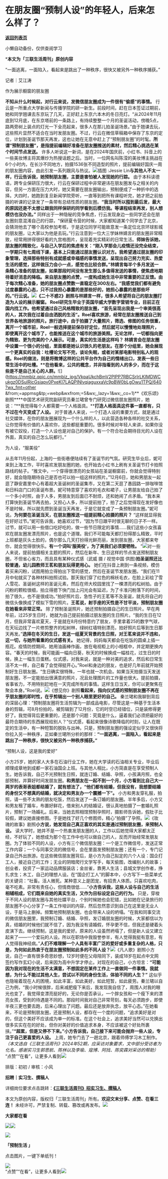 # 在朋友圈“预制人设”的年轻人，后来怎么样了？

[**返回列表页**](/gzh/三联生活周刊)

小懒自动备份，仅供查阅学习

***本文为「三联生活周刊」原创内容**

  
  
“一面逃离，一面陷入，看起来是跳出了一种秩序，很快又被另外一种秩序捕获。”  
  

记者｜艾江涛

作为展示橱窗的朋友圈

**不知从什么时候起，对行云来说，发微信朋友圈成为一件很有“偷感”的事情。**
行云是一所重点大学新闻与传播学院的研一新生。前段时间，赶在日本签证过期前，她和同学翘课去东京玩了几天，正好赶上东京六本木的冬日亮灯。“从2024年11月底到12月底，在东京塔前的一条路上，有持续整整一个月的圣诞活动，傍晚5点，路两旁树上装点的灯光一下全亮起来，很多人在那儿拍圣诞场景。”由于翘课去玩，这些照片显然不适合在当时发朋友圈。不过，行云在微信草稿箱中保存了东京的定位，计划到圣诞节那天再发，这也让她在无意中赶上了“预制朋友圈”的时髦。**所谓“预制朋友圈”，是指提前编辑好准备在朋友圈推送的素材，然后精心挑选在某个时间节点发送。**
许多人听说这一新词，是在2024年国庆前，小红书、抖音上的一些美妆博主将其爆炒为热搜话题之后。当时，一位网名叫陈滢的美妆博主挑战在6个小时内，在长沙不同地方，拍摄1536张不同造型的照片，提前编辑好国庆一周的朋友圈内容，由此引发一系列跟风与热议。![](https://mmbiz.qpic.cn/sz_mmbiz_jpg/XnMeqb0xcz5K6ibiahtOegU04WAiaiaVmKiajPyJNZM4ShItZeFibjWRpwq6bRqL6KutfSIs6INhOGfetyqbibWHicFIgg/640?wx_fmt=jpeg&from;=appmsg)插图
:Jessie Lin**与其他人不太一样，行云告诉我，她预制朋友圈，主要是害怕被人发现她的行踪。**
由于本科读德语，跨专业保研压力很大，行云在保研过程中非常避讳在朋友圈发与之相关的内容，但另一方面在压力大时，她又需要在朋友圈输出，预制便成了一种折中的选择。大四时，她跑到复旦新闻学院旁听，一直等到把所有课程听完，她才把之前拍摄的听课的记录发了一条带有总结性质的朋友圈。**“我当时所以囤到最后发，最大的原因还是不太想让跟我同样保研的同学看到后模仿我。等课程结束再发，别人想模仿也没办法。”**
同样出于一种隐秘的竞争焦虑，行云发现身边一些同学还会在朋友圈刻意混淆自己的行踪，“保研夏令营的时候，大家都知道某个同学去了北京，会猜测他去了哪个高校参加考核，于是这位同学可能故意发一条定位北京环球影城的朋友圈，让大家以为他是去玩。”行云注意到一位大三学妹林婧言的朋友圈非常精致，经常用拼得很好看的九宫格图片，呈现着充实精彩的日常生活。****师妹告诉她，朋友圈的精致化，与自己入学后的焦虑有关：“刚入学那会儿疫情还没完全结束，一学期只有七周线下课，基本上只能通过朋友圈认识对方。我希望通过朋友圈的印象管理，选择那些特别有成就感或幸福感的事情发送，呈现出自己努力充实、热爱生活的感觉，这样做压力会小一点，感觉也比较合群。”林婧言每半个多月发送一条精心准备的朋友圈，如果那段时间没有发生那么多值得发送的事情，便焦虑地期待着好消息的降临。来自朋友圈的点赞，一度构成她生活中非常重要的正反馈。由于每次精心准备，她的朋友圈点赞数一直稳定在300左右。**“我感觉我们都有避免过度暴露的心态，只不过我担心暴露的是那些好的，她担心暴露的是那些坏的。”行云说。**![](https://mmbiz.qpic.cn/sz_mmbiz_jpg/XnMeqb0xcz5K6ibiahtOegU04WAiaiaVmKiajicomefuvWve4gK3Lhh7ficgxVnoUic7XKDScny7FB1UMA7kJJZ5C8ic82A/640?wx_fmt=jpeg&from;=appmsg)《二十不惑2》剧照**与林婧言一样，很多人希望将自己的朋友圈打造为人设的展示橱窗。**
Roel研究生毕业于英国华威大学数字营销专业，目前正在国内找工作。他希望通过自己风格精致的朋友圈，“首先呈现出我是一个审美很高的人，其次我在过着自由洒脱的生活”。Roel喜欢旅游，经常在朋友圈推送自己到世界各地旅游的照片。旅行途中，由于拍摄了大量照片，筛选、修图的任务很重，离开一个城市前，Roel一般选择提前保存好定位，然后就可以慢慢地处理照片，即使离开这个城市了，也能推送在这个城市的旅游美照。**无论怎样，一切都指向更为精致、更为完美的个人展示。可是，真实的生活是这样吗？**
林婧言会在朋友圈中设置一个很小的分组，里面都是她认识很久的老朋友。在那个分组里，她会展现一个更真实的自我：吐槽论文写不完，谈论失眠，或者对某部电影特别私人的观感。Roel的做法，则是将微博这样的公共平台作为自己的情绪出口，发表一些日常生活中的吐槽。**在他看来，公共的概念，并非指看到的人的多少，而在于这些是不是自己关心的人群。****![](https://mmbiz.qpic.cn/mmbiz_jpg/VkpaUkchBmV2PlPP7RBCSrIrLKIMDWCukgz0DSuIRicGsiapv0PxeKI7LAQPINlvqiaguxxaVc9pBW0bLgOwu1TPQ/640?wx_fmt=other
&from;=appmsg&tp;=webp&wxfrom;=5&wx;_lazy=1&wx;_co=1)**《欢乐颂》剧照****中国艺术研究院副研究员秦兰珺曾专门研究过微信朋友圈照片，她说：“**我觉得每个人都需要一个人格面具。****打造人格面具这件事一直都有，只不过在今天变成了人设。**
对于普通人来说，一个打造人设的重要方式，就是通过社交媒体，在你的朋友圈展现为一个什么样的人，以此营造各种各样的社交关系，让你觉得有价值的人喜欢你，这些都挺重要的。很多时候对年轻人来讲，如果你没有被它奴役，打造一个人设也是对自己的保护。有一个符合社会期待目光的人设在外面，真实的自己怎么玩都行。”

为人设，“服美役”

从去年11月份起，上海的一些街巷便陆续有了圣诞节的气氛。研究生毕业后，妮可来到上海工作，平时喜欢发朋友圈的她，也开始去小红书上刷有关圣诞节打卡拍照路线的帖子。“推文中，一个穿得很漂亮的女孩站在圣诞橱窗前，你就会觉得特别好，就会隐隐期待自己是否也可以拍一组这样的照片。”12月6日，她和男朋友一起逛了静安嘉里中心有着超大圣诞树的圣诞集市，又在第二天逛了愚园路一排咖啡馆和日料店门口的圣诞布景。妮可特意穿了喜欢的毛衣和裙子，让男朋友给自己拍了一个多小时照，由于人多，男朋友到后面已不耐烦，还和她闹了点矛盾。“我本来打算快到圣诞节再去拍，又担心人多，所以提前拍了，拍了之后觉得现在发好像也不是时候，所以就先攒到圣诞当天再发，于是它就变成了一条预制朋友圈。”妮可说。**为何要在圣诞当天，在朋友圈推送一组提前精心拍摄的照片？**
“这样就显得我在好好过节。”妮可告诉我，她喜欢过节，“因为节日跟平时很无聊的日子不一样。过节，就可以用一些借口吃好吃的，做一些节日限定的事情……我们这些小女孩喜欢在朋友圈发漂亮照片，也是这个道理。我们不可能每天都打扮得那么精致，平时上班都是灰头土脸的，偶尔那么几天打扮得光鲜亮丽，发到朋友圈，大家都来夸你，就会觉得很快乐。**有一个词叫‘服美役’，为了美我们必须要牺牲。**
”![](https://mmbiz.qpic.cn/sz_mmbiz_jpg/XnMeqb0xcz5K6ibiahtOegU04WAiaiaVmKiajb6gUsOncXfYm7GrExRfQzDibdiboDuHsMfibwnfszbx17BFfzEMGXEdRQ/640?wx_fmt=jpeg&from;=appmsg)对一些人来说，提前拍摄相关主题的照片，然后在新年、生日这样的节点发送预制朋友圈，不但省心省力，而且具有某种仪式感（武威
摄 / 视觉中国 供图)**拍圣诞照还比较普通，幼儿园教师王茗和朋友玩得更用心。**
她们在抖音上刷到一条视频，模仿着买来闪粉，试图用拍立得拍出下雪的感觉，然后在圣诞节发朋友圈。“我们在11月中旬就买了各种材料拍照试验。那天我们穿了红色的棉袄毛衣，在脸上彩绘了雪人雪花、圣诞树这样的圣诞元素，然后在师大校园里找了一棵漂亮的松树拍。由于闪粉的颗粒很细，拍立得摁下快门加上闪光会有延迟，为了卡准闪粉落下的时间，拍了很久，也不是很成功。”拍好照片后，急性子的王茗等不及圣诞，就先将自己的微信头像换成了模拟下雪的照片。**王茗说，射手座的天性是不甘平淡，预制朋友圈在她看来非常正常。**
除了预制圣诞照片，她还预制拍摄自己的生日照片。早在两年前，过25岁生日时，她就为自己提前拍摄过朋友圈的生日照片。“我的生日在12月，但我非常喜欢夏天，于是就在8月份特意约了朋友，手里拿着25的数字气球，在天坛边找了一片修剪整齐的松树林，绿树红墙特别漂亮，拍好照片后等到生日那天再发。”**选择在冬天的生日，发送一组夏天背景的生日照，对王茗来说并不违和，这一切，与她所看重的仪式感有关。**
她记得，妈妈每天都会在吃饭的圆桌上插一瓶花。疫情防控期间，她用油画棒作画，放在电视柜上的小相框中，并定期更换内容。“春天的时候，我可能画一幅向日葵，秋天的时候换成一幅桂花，过生日的时候，换上一幅生日蛋糕。仪式感，对我来说，就是一种对美的追求，然后和日常生活不太一样，自己看了会觉得挺开心。”Roel和身边的朋友，也是好几年前就开始预制好生日朋友圈。“生日确实很特殊，一年也就一次机会。如果当天拍摄当天发送朋友圈，不一定能拍出很满意的照片，况且处理图片的工作量也很大。提前拍摄，省事省力，不用特别赶地在一天完成所有的事情。这样生日当天，你可以更聚焦在聚会本身。”Roel说。![](https://mmbiz.qpic.cn/sz_mmbiz_jpg/XnMeqb0xcz5K6ibiahtOegU04WAiaiaVmKiajI5fia2C1icnGEqVF5ZmysCraXmJmbp2fheRLRo8W5XOrzUDK6rBv0I6Q/640?wx_fmt=jpeg)《想见你》剧照**看起来，指向仪式感的预制朋友圈不再在乎朋友圈的即时性，在乎剪辑出一个别人眼里更好的自己。**
秦兰珺和我聊到背后的深层心理：“预制朋友圈将生活剪辑为一部成品电影，尽管这是一种基于生活本身的剪辑，可8月份拍的，被剪辑到了12月份，它的时空已经错位，只是装修得更好了。我觉得背后更重要的，还是那个问题：究竟是什么，逼着我们必须把最好的最符合期待的东西展现给别人？”仪式感，看起来很像诗歌降临的时刻，让人在既定的生活中，有一种短暂的脱轨与出神。只是，预制朋友圈的强设定似乎又很快将你拉入另一种秩序，正如秦兰珺所分析的那样：**“一面逃离，一面陷入，看起来是跳出了一种秩序，很快又被另外一种秩序捕获。”**

“预制人设，这是我的爱好”

小方25岁，她的家人大多在石油行业工作，她在大学读的石油相关专业，毕业后顺理成章地到成都一家石油国企上班。与其他人相比，小方简直是在享受预制人生。她告诉我，自己不光预制生日照，就连订婚、结婚、孕照，小孩满月照，也全部预制，并算好时间发朋友圈。**和男朋友在一起不到一个月，小方看到比自己大一两岁的表哥表姐都结婚了，就有想法了，“他们都有结婚，但我没有，我想要结婚的身份又不想真的结婚，就决定和男友办一个震撼一下”。**
小方和男友穿礼服，拍照，请一些不太熟的朋友吃饭，然后发送了一条订婚的朋友圈。半年多后，小方又和男友租了婚车，布置好鲜花，借来别人的结婚证，很认真地拍摄了一套婚礼照片，预制了一场婚礼。后来，当她去照相馆预制孕照时，摄影师告诉她，假肚子比较假，建议她直接修图。于是她找了好几个修图师，精心“拍摄”了孕照。![](https://mmbiz.qpic.cn/sz_mmbiz_jpg/XnMeqb0xcz5K6ibiahtOegU04WAiaiaVmKiajhhiacfgvLAYrMXkVrhCfmUebLVuopqtq1iaEBxvfsFRz1ibz71087lV1Q/640?wx_fmt=jpeg&from;=appmsg)《玫瑰的故事》剧照**小方说，她发现自己真正喜欢的其实是通过预制朋友圈，来预制人设。**
读大学时，她并不是一个热衷发朋友圈的人，工作以后她觉得大家都太正经，不好玩了，她想成为那个在工作中也可以做自己的人，反而开始经常发朋友圈。为了体验不同的人设，小方有三个微信朋友圈：一个是工作微信号，发送正常工作内容；一个与同事交流的微信号，会在里面发预制朋友圈；还有一个，专门记录自己外出旅游。在这些微信朋友圈背后，是小方为自己拟定的六个人设：国企打工人，接近自己的工作；无业的阴暗爬行文学写手，每天偷图，改编别人的故事；创业者，投资了一家运动品牌服装店；金丝雀，靠男人生活；县城文学创作者，挣扎求生；木工，自己的理想人设。在“国企打工人”的脚本中，小方写下一些菜单式的关键词：“社畜。活人微死。某种意义上是团宠，有招贵人体质。只喜欢吃肉，毫不吃素。非常有责任心，但情商很低……”**小方告诉我，这些人设与自己的生活相辅相成，它们既来自她的真实生活，又作为目标设定自己的行为。**
只是，穿梭于不同人设的朋友圈与其他社媒平台，个别时候她也会犯错，比如她在记录旅行的朋友圈不小心分享了一条工作培训的内容，然后忽然意识到自己在这里是无业人设，于是马上删掉。频繁地预制朋友圈，也会带来人设的坍塌。“在我和同事交流的微信朋友圈里，我预制订婚、结婚、孕照，发订婚朋友圈的时候，大家都信以为真，结婚的时候他们就不信了，因为我没有请婚假，怀孕更不信，但我还是硬着头皮演下去。继续预制，这是我的爱好。原来的人设虽然坍塌了，但是新人设又建立起来了——一个爱玩的人设。所以在职场中我毁誉参半，有人觉得我挺有意思，有人觉得我神经病。”**人们不难理解一个人具有丰富广泛的爱好或多重复杂的人格，只是，为何如此热衷于在朋友圈预制如此多的不同人设？**![](https://mmbiz.qpic.cn/sz_mmbiz_jpg/XnMeqb0xcz5K6ibiahtOegU04WAiaiaVmKiajVy8OIL8PfFLPAQF00j6cicvoVRO3XBSfEO6uEDVPuCa1qU5RY6qRmIQ/640?wx_fmt=jpeg&from;=appmsg)《凡人歌》剧照小方说，自己一直有很多奇思妙想，12岁时便在父母陪同下，装成18岁在起点中文网签约写作玄幻小说，后来因为高中升学才停止。对现在的自己，小方坦言：**“可能因为我对现在的生活不太满意，不想固定在某件工作上一直做同一件事情。我就想，为什么不能过其他人生，尝试以不同的身份生活，体验不同的人生？”**
这似乎也隐喻着现在人的困境，如此丰富，如此美好，如此短暂，如此疲劳。秦兰珺以自己为例，“我小时候很胖，后来减肥瘦下来后，我发现我自信了，周围人对我的眼光也变了，我觉得变漂亮挺好的，无论你是否承认，一个胖女孩和一个瘦下来的漂亮女孩，受到的待遇是不同的。那段时间我对自己非常苛刻，每天必须跑步，即使半夜三更也要去跑，后来心理出了问题。最后还是放弃执念，放平心态。”在她看来，不论是预制朋友圈，还是预制人设，都存在一个度的问题，“追求美好是对的，但这个美好不应该成为单一的标准。在这个社会上，追求美好当然可以兑换出很多实实在在的好处，但你对美好的价值追求本身，不应该被这个好处所裹挟。”**“超累，但是又停不下来。”小方告诉我，自己接下来可能会抛弃一些人设，专注于自己更喜爱的人设。**
上周，她专门去了一趟北京，跟着师傅学习木工制作。
_（本文选自《三联生活周刊》2024年52期，应采访对象要求，文中部分受访者为化名。感谢实习生郭思航、陈林以及李瑜、寇博、阿找、陈奕霖对采访的帮助）_
“点赞”“在看”，让更多人看到![](https://mmbiz.qpic.cn/mmbiz_gif/c2Sib3Mp7pON9hkSZwdTibRHNZSMPyiapUCHJwlyoZVBC3SfmPmF0VKjkm3NiaToQloHFJ6icyicqZnqgXp6pSQJt5gg/640?wx_fmt=gif&from;=appmsg&wxfrom;=5&wx;_lazy=1&tp;=wxpic)  
  
  
  
  
  

排版：初初 / 审核：小风

  
**招聘｜实习生、撰稿人**  

详细岗位要求点击跳转：[**《三联生活周刊》招实习生、撰稿人**](http://mp.weixin.qq.com/s?__biz=MTc5MTU3NTYyMQ==&mid=2651136871&idx=3&sn=f1c0777fe9d31881e5dfca68ebc2937f&chksm=5907324d6e70bb5b3546dfe1c7b31b5fe05664bebbf36356ba9a1a352e0678444cad62875ad4&scene=21#wechat_redirect)

本文为原创内容，版权归「三联生活周刊」所有。**欢迎文末分享、点赞、在看三连！**
未经许可，严禁复制、转载、篡改或再发布。![](https://mmbiz.qpic.cn/sz_mmbiz_png/Gg7Qtoh7Aic9ZTmAdCc80b4nD7xicgPt863QWU7oNswDx19XrjfTtSl8QwatY2EEZGuNd1WRRiapDZjcDhTnNYmBg/640?wx_fmt=other&wxfrom;=5&wx;_lazy=1&wx;_co=1&retryload;=1&tp;=webp)

**大家都在看**

  
[](https://mp.weixin.qq.com/s?__biz=MTc5MTU3NTYyMQ==&mid=2651477140&idx=1&sn=16217cdc7b5dc5a7937a1d55569b9958&scene=21#wechat_redirect)[](https://mp.weixin.qq.com/s?__biz=MTc5MTU3NTYyMQ==&mid=2651477709&idx=1&sn=b523c39408dc43ce45a73ff5a4076b07&scene=21#wechat_redirect)[![](https://mmbiz.qpic.cn/mmbiz_png/c2Sib3Mp7pOMibt0SSjf20LoWRibU3wyOsAnvpviaLTddL0UDKumib8HpGkzaz9YmUpJdgeyvSvw84NA5iaZZz7wYRLQ/640?wx_fmt=png&from;=appmsg&wxfrom;=5&wx;_lazy=1&wx;_co=1&tp;=wxpic)](https://mp.weixin.qq.com/s?__biz=MTc5MTU3NTYyMQ==&mid=2651485889&idx=1&sn=e7f779414cd11370e2c07e4b4f975232&scene=21#wechat_redirect)[![](https://mmbiz.qpic.cn/mmbiz_jpg/c2Sib3Mp7pOPDBhXk6LsLuUITn8MTccMkLG31mEAwIawmubJ017A6YaQxSYUKX6icqtapjnrKh0VIAUccRGb7vrw/640?wx_fmt=other&wxfrom;=5&wx;_lazy=1&wx;_co=1&tp;=webp)](https://mp.weixin.qq.com/s?__biz=MTc5MTU3NTYyMQ==&mid=2651489277&idx=1&sn=f9c8bb8d46a71dfefe745201734b203c&scene=21#wechat_redirect)  

![](https://mmbiz.qpic.cn/sz_mmbiz_png/Gg7Qtoh7Aic9ZTmAdCc80b4nD7xicgPt86k1kgpU51hWCHjV92ryhVW35PLCvLhxLw9XDhXjgeDyZhHSx5EbRcfg/640?wx_fmt=other&wxfrom;=5&wx;_lazy=1&wx;_co=1&retryload;=2&tp;=webp)

  

  

**「预制生活 」**

点击图片，一键下单纸刊！

  
[![](https://mmbiz.qpic.cn/sz_mmbiz_jpg/XnMeqb0xcz7K2qL7vdvUSt6P4AHPG9BIYcR4pTiaicIziaQ5x1n8eEklYcXBib1NRI7pyeAj0yoqcqyNZTQqrib1CiaA/640?wx_fmt=other&from;=appmsg&tp;=webp&wxfrom;=5&wx;_lazy=1&wx;_co=1)]()  
“点赞”“在看”，让更多人看到![](https://mmbiz.qpic.cn/mmbiz_gif/c2Sib3Mp7pON9hkSZwdTibRHNZSMPyiapUCHJwlyoZVBC3SfmPmF0VKjkm3NiaToQloHFJ6icyicqZnqgXp6pSQJt5gg/640?wx_fmt=gif&from;=appmsg&wxfrom;=5&wx;_lazy=1&tp;=wxpic)  

